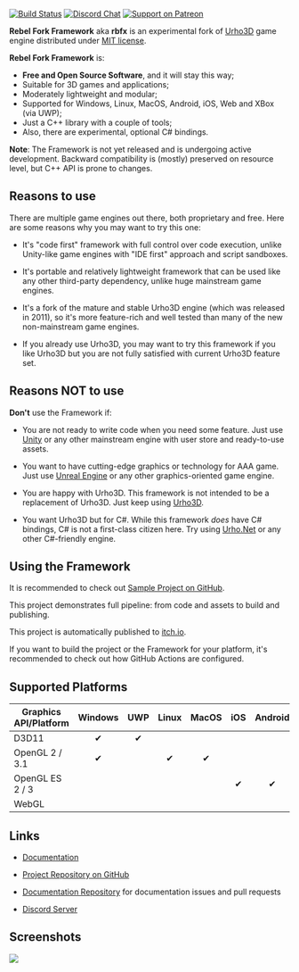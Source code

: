 [![Build Status](https://github.com/rokups/rbfx/workflows/Build/badge.svg)](https://github.com/rokups/rbfx/actions)
[![Discord Chat](https://img.shields.io/discord/560082228928053258.svg?logo=discord)](https://discord.gg/XKs73yf)
[![Support on Patreon](https://img.shields.io/badge/dynamic/json?color=%23e85b46&label=Patreon&query=data.attributes.patron_count&suffix=%20patrons&url=https%3A%2F%2Fwww.patreon.com%2Fapi%2Fcampaigns%2F9697078&logo=patreon)](https://www.patreon.com/eugeneko)

**Rebel Fork Framework** aka **rbfx** is an experimental fork of [Urho3D](https://github.com/urho3d/Urho3D) game engine distributed under [MIT license](https://github.com/rbfx/rbfx/blob/master/LICENSE).

**Rebel Fork Framework** is:

* **Free and Open Source Software**, and it will stay this way;
* Suitable for 3D games and applications;
* Moderately lightweight and modular;
* Supported for Windows, Linux, MacOS, Android, iOS, Web and XBox (via UWP);
* Just a C++ library with a couple of tools;
* Also, there are experimental, optional C# bindings.

**Note**: The Framework is not yet released and is undergoing active development.
Backward compatibility is (mostly) preserved on resource level, but C++ API is prone to changes.


## Reasons to use

There are multiple game engines out there, both proprietary and free.
Here are some reasons why you may want to try this one:

* It's "code first" framework with full control over code execution,
    unlike Unity-like game engines with "IDE first" approach and script sandboxes.

* It's portable and relatively lightweight framework that can be used like any other third-party dependency,
    unlike huge mainstream game engines.

* It's a fork of the mature and stable Urho3D engine (which was released in 2011),
    so it's more feature-rich and well tested than many of the new non-mainstream game engines.

* If you already use Urho3D, you may want to try this framework if you like Urho3D
    but you are not fully satisfied with current Urho3D feature set.


## Reasons NOT to use

**Don't** use the Framework if:

* You are not ready to write code when you need some feature.
    Just use [Unity](https://unity.com/) or any other mainstream engine with user store and ready-to-use assets.

* You want to have cutting-edge graphics or technology for AAA game.
    Just use [Unreal Engine](https://www.unrealengine.com/) or any other graphics-oriented game engine.

* You are happy with Urho3D.
    This framework is not intended to be a replacement of Urho3D.
    Just keep using [Urho3D](https://github.com/urho3d/Urho3D).

* You want Urho3D but for C#.
    While this framework *does* have C# bindings, C# is not a first-class citizen here.
    Try using [Urho.Net](https://github.com/Urho-Net) or any other C#-friendly engine.


## Using the Framework

It is recommended to check out [Sample Project on GitHub](https://github.com/rbfx/sample-project).

This project demonstrates full pipeline: from code and assets to build and publishing.

This project is automatically published to [itch.io](https://eugeneko.itch.io/sample-project).

If you want to build the project or the Framework for your platform,
it's recommended to check out how GitHub Actions are configured.


## Supported Platforms

| Graphics API/Platform | Windows | UWP | Linux | MacOS | iOS | Android | Web |
| --------------------- |:-------:|:---:|:-----:|:-----:|:---:|:-------:|:---:|
| D3D11                 | ✔       | ✔   |       |       |     |         |     |
| OpenGL 2 / 3.1        | ✔       |     | ✔     | ✔     |     |         |     |
| OpenGL ES 2 / 3       |         |     |       |       | ✔   | ✔       |     |
| WebGL                 |         |     |       |       |     |         | ✔   |


## Links

* [Documentation](https://rbfx.github.io/index.html)

* [Project Repository on GitHub](https://github.com/rbfx/rbfx)

* [Documentation Repository](https://github.com/rbfx/rbfx-docs) for documentation issues and pull requests

* [Discord Server](https://discord.gg/XKs73yf)


## Screenshots

![](https://rbfx.github.io/screenshot-00.png)
